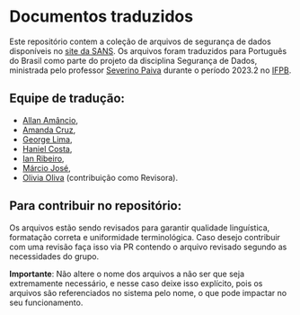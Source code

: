 # Documentos traduzidos

Este repositório contem a coleção de arquivos de segurança de dados disponíveis no [site da SANS](https://www.sans.org/information-security-policy/?msc=main-nav). Os arquivos foram traduzidos para Português do Brasil como parte do projeto da disciplina Segurança de Dados, ministrada pelo professor [Severino Paiva](https://buscatextual.cnpq.br/buscatextual/visualizacv.do?metodo=apresentar&id=K4448309Z7) durante o período 2023.2 no [IFPB](https://www.ifpb.edu.br/).

## Equipe de tradução:
- [Allan Amâncio](https://github.com/AllanSmithll),
- [Amanda Cruz](https://github.com/Amandacdev),
- [George Lima](https://github.com/GeorgeLimaDev),
- [Haniel Costa](https://github.com/HanielCostaDaSilva),
- [Ian Ribeiro](https://github.com/IanRibeiroDev),
- [Márcio José](https://github.com/ImMarcio),
- [Olivia Oliva](https://github.com/oliviaoliva) (contribuição como Revisora).

## Para contribuir no repositório:
Os arquivos estão sendo revisados para garantir qualidade linguística, formatação correta e uniformidade terminológica. Caso desejo contribuir com uma revisão faça isso via PR contendo o arquivo revisado segundo as necessidades do grupo.

**Importante**: Não altere o nome dos arquivos a não ser que seja extremamente necessário, e nesse caso deixe isso explícito, pois os arquivos são referenciados no sistema pelo nome, o que pode impactar no seu funcionamento.
